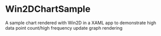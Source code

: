 # Win2DChartSample
A sample chart rendered with Win2D in a XAML app to demonstrate high data point count/high frequency update graph rendering
